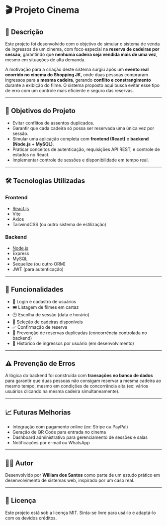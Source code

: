 # 🎬 Projeto Cinema

## 📌 Descrição

Este projeto foi desenvolvido com o objetivo de simular o sistema de venda de ingressos de um cinema, com foco especial na **reserva de cadeiras por sessão**, garantindo que **nenhuma cadeira seja vendida mais de uma vez**, mesmo em situações de alta demanda.

A motivação para a criação deste sistema surgiu após um **evento real ocorrido no cinema do Shopping JK**, onde duas pessoas compraram ingressos para a **mesma cadeira**, gerando **conflito e constrangimento** durante a exibição do filme. O sistema proposto aqui busca evitar esse tipo de erro com um controle mais eficiente e seguro das reservas.

---

## 🎯 Objetivos do Projeto

- Evitar conflitos de assentos duplicados.
- Garantir que cada cadeira só possa ser reservada uma única vez por sessão.
- Simular uma aplicação completa com **frontend (React)** e **backend (Node.js + MySQL)**.
- Praticar conceitos de autenticação, requisições API REST, e controle de estados no React.
- Implementar controle de sessões e disponibilidade em tempo real.

---

## 🛠️ Tecnologias Utilizadas

### Frontend
- [React.js](https://reactjs.org/)
- Vite
- Axios
- TailwindCSS (ou outro sistema de estilização)

### Backend
- [Node.js](https://nodejs.org/)
- Express
- MySQL
- Sequelize (ou outro ORM)
- JWT (para autenticação)

---

## 📂 Funcionalidades

- 🔐 Login e cadastro de usuários
- 🎟️ Listagem de filmes em cartaz
- 🕒 Escolha de sessão (data e horário)
- 💺 Seleção de cadeiras disponíveis
- ✅ Confirmação de reserva
- 🔄 Prevenção de reservas duplicadas (concorrência controlada no backend)
- 🧾 Histórico de ingressos por usuário (em desenvolvimento)

---

## ⚠️ Prevenção de Erros

A lógica do backend foi construída com **transações no banco de dados** para garantir que duas pessoas não consigam reservar a mesma cadeira ao mesmo tempo, mesmo em condições de concorrência alta (ex: vários usuários clicando na mesma cadeira simultaneamente).

---

## 📈 Futuras Melhorias

- Integração com pagamento online (ex: Stripe ou PayPal)
- Geração de QR Code para entrada no cinema
- Dashboard administrativo para gerenciamento de sessões e salas
- Notificações por e-mail ou WhatsApp

---

## 👨‍💻 Autor

Desenvolvido por **William dos Santos** como parte de um estudo prático em desenvolvimento de sistemas web, inspirado por um caso real.

---

## 📝 Licença

Este projeto está sob a licença MIT. Sinta-se livre para usá-lo e adaptá-lo com os devidos créditos.

